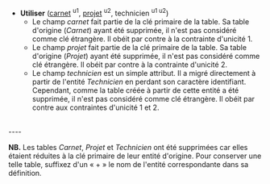 - **Utiliser** (<ins>carnet</ins> <sup>u1</sup>, <ins>projet</ins> <sup>u2</sup>, technicien <sup>u1 u2</sup>)
  - Le champ _carnet_ fait partie de la clé primaire de la table. Sa table d'origine (_Carnet_) ayant été supprimée, il n'est pas considéré comme clé étrangère. Il obéit par contre à la contrainte d'unicité 1.
  - Le champ _projet_ fait partie de la clé primaire de la table. Sa table d'origine (_Projet_) ayant été supprimée, il n'est pas considéré comme clé étrangère. Il obéit par contre à la contrainte d'unicité 2.
  - Le champ _technicien_ est un simple attribut. Il a migré directement à partir de l'entité _Technicien_ en perdant son caractère identifiant. Cependant, comme la table créée à partir de cette entité a été supprimée, il n'est pas considéré comme clé étrangère. Il obéit par contre aux contraintes d'unicité 1 et 2.
<br>
----


**NB.** Les tables _Carnet_, _Projet_ et _Technicien_ ont été supprimées car elles étaient réduites à la clé primaire de leur entité d'origine. Pour conserver une telle table, suffixez d'un « + » le nom de l'entité correspondante dans sa définition.
